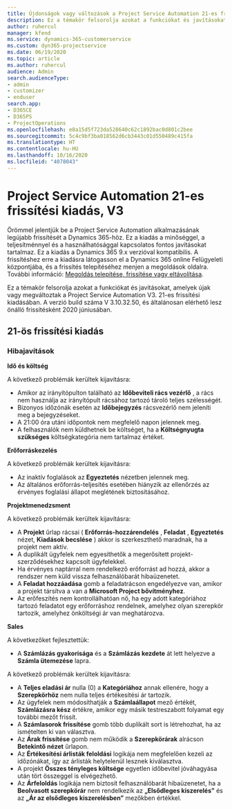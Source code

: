 ```yaml
---
title: Újdonságok vagy változások a Project Service Automation 21-es frissítési kiadásának V3 változatában
description: Ez a témakör felsorolja azokat a funkciókat és javításokat, amelyek elérhetők a Project Service Automation V3. 21-os frissítési kiadásában.
author: ruhercul
manager: kfend
ms.service: dynamics-365-customerservice
ms.custom: dyn365-projectservice
ms.date: 06/19/2020
ms.topic: article
ms.author: ruhercul
audience: Admin
search.audienceType:
- admin
- customizer
- enduser
search.app:
- D365CE
- D365PS
- ProjectOperations
ms.openlocfilehash: e8a15d5f723da528640c62c1892bac0d801c2bee
ms.sourcegitcommit: 5c4c9bf3ba018562d6cb3443c01d550489c415fa
ms.translationtype: HT
ms.contentlocale: hu-HU
ms.lasthandoff: 10/16/2020
ms.locfileid: "4078043"
---
```

# <a name="project-service-automation-update-release-21-v3"></a>Project Service Automation 21-es frissítési kiadás, V3

Örömmel jelentjük be a Project Service Automation alkalmazásának legújabb frissítését a Dynamics 365-höz. Ez a kiadás a minőséggel, a teljesítménnyel és a használhatósággal kapcsolatos fontos javításokat tartalmaz. Ez a kiadás a Dynamics 365 9.x verzióval kompatibilis. A frissítéshez erre a kiadásra látogasson el a Dynamics 365 online Felügyeleti központjába, és a frissítés telepítéséhez menjen a megoldások oldalra. További információ: [Megoldás telepítése, frissítése vagy eltávolítása](https://docs.microsoft.com/power-platform/admin/install-remove-preferred-solution).

Ez a témakör felsorolja azokat a funkciókat és javításokat, amelyek újak vagy megváltoztak a Project Service Automation V3. 21-es frissítési kiadásában. A verzió build száma V 3.10.32.50, és általánosan elérhető lesz önálló frissítésként 2020 júniusában.

## <a name="update-release-21"></a>21-ös frissítési kiadás

### <a name="bug-fixes"></a>Hibajavítások

**Idő és költség**

A következő problémák kerültek kijavításra:

- Amikor az irányítópulton található az **Időbeviteli rács vezérlő** , a rács nem használja az irányítópult rácsához tartozó tároló teljes szélességét.
- Bizonyos időzónák esetén az **Időbejegyzés** rácsvezérlő nem jeleníti meg a bejegyzéseket.
- A 21:00 óra utáni időpontok nem megfelelő napon jelennek meg.
- A felhasználók nem küldhetnek be költséget, ha a **Költségnyugta szükséges** költségkategória nem tartalmaz értéket.

**Erőforráskezelés**

A következő problémák kerültek kijavításra:

- Az inaktív foglalások az **Egyeztetés** nézetben jelennek meg.
- Az általános erőforrás-teljesítés esetében hiányzik az ellenőrzés az érvényes foglalási állapot meglétének biztosításához.

**Projektmenedzsment**

A következő problémák kerültek kijavításra:

- A **Projekt** űrlap rácsai ( **Erőforrás-hozzárendelés** , **Feladat** , **Egyeztetés** nézet, **Kiadások becslése** ) akkor is szerkeszthető maradnak, ha a projekt nem aktív.
- A duplikált ügyfelek nem egyesíthetők a megerősített projekt-szerződésekhez kapcsolt ügyfelekkel.
- Ha érvényes naptárral nem rendelkező erőforrást ad hozzá, akkor a rendszer nem küld vissza felhasználóbarát hibaüzenetet.
- A **Feladat hozzáadása** gomb a feladatrácson engedélyezve van, amikor a projekt társítva a van a **Microsoft Project bővítményhez**.
- Az erőfeszítés nem kontrollálhatóan nő, ha egy adott kategóriához tartozó feladatot egy erőforráshoz rendelnek, amelyhez olyan szerepkör tartozik, amelyhez önköltségi ár van meghatározva.

**Sales**

A következőket fejlesztettük:

- A **Számlázás gyakorisága** és a **Számlázás kezdete** át lett helyezve a **Számla ütemezése** lapra.

A következő problémák kerültek kijavításra:

- A **Teljes eladási ár** nulla (0) a **Kategóriához** annak ellenére, hogy a **Szerepkörhöz** nem nulla teljes értékesítési ár tartozik.
- Az ügyfelek nem módosíthatják a **Számlaállapot** mező értékét, **Számlázásra kész** értékre, amikor egy másik testreszabott folyamat egy további mezőt frissít.
- A **Számlasorok frissítése** gomb több duplikált sort is létrehozhat, ha az ismételten ki van választva.
- Az **Árak frissítése** gomb nem működik a **Szerepkörárak** alrácson **Betekintő nézet** űrlapon.
- Az **Értékesítési árlisták feloldási** logikája nem megfelelően kezeli az időzónákat, így az árlisták helytelenül lesznek kiválasztva.
- A projekt **Összes tényleges költsége** egyetlen időbevitel jóváhagyása után tört összeggel is elvégezhető.
- Az **Árfeloldás** logikája nem biztosít felhasználóbarát hibaüzenetet, ha a **Beolvasott szerepkörár** nem rendelkezik az **„Elsődleges kiszerelés”** és az **„Ár az elsődleges kiszerelésben”** mezőkben értékkel.
